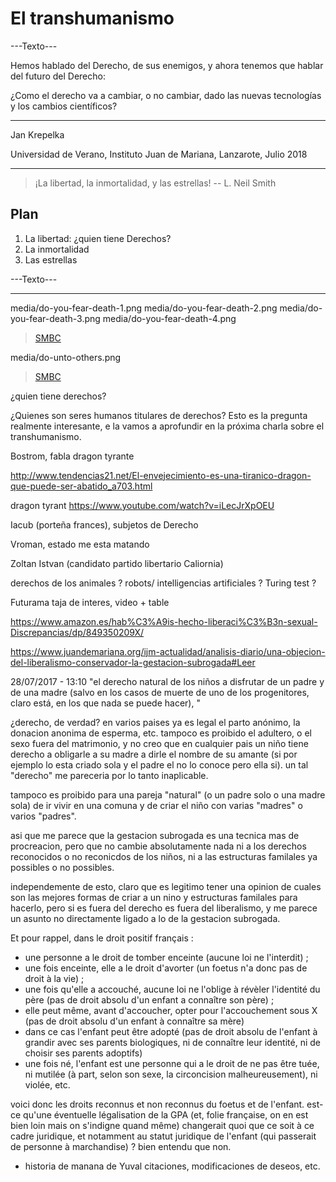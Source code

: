 El transhumanismo
===

---Texto---

Hemos hablado del Derecho, de sus enemigos, y ahora tenemos que hablar del futuro del Derecho:

¿Como el derecho va a cambiar, o no cambiar, dado las nuevas tecnologías y los cambios científicos?

---

Jan Krepelka

Universidad de Verano, Instituto Juan de Mariana, Lanzarote, Julio 2018

---

> ¡La libertad, la inmortalidad, y las estrellas!
> -- L. Neil Smith

## Plan

1. La libertad: ¿quien tiene Derechos?
2. La inmortalidad
3. Las estrellas

---Texto---


---


media/do-you-fear-death-1.png
media/do-you-fear-death-2.png
media/do-you-fear-death-3.png
media/do-you-fear-death-4.png



> [SMBC](https://thenib.com/do-you-fear-death-76fb193deec5)



media/do-unto-others.png


> [SMBC](http://www.smbc-comics.com/?id=3443)


¿quien tiene derechos?

¿Quienes son seres humanos titulares de derechos? Esto es la pregunta realmente interesante, e la vamos a aprofundir en la próxima charla sobre el transhumanismo.


Bostrom, fabla dragon tyrante


http://www.tendencias21.net/El-envejecimiento-es-una-tiranico-dragon-que-puede-ser-abatido_a703.html

dragon tyrant
https://www.youtube.com/watch?v=iLecJrXpOEU

Iacub (porteña frances), subjetos de Derecho

Vroman, estado me esta matando

Zoltan Istvan (candidato partido libertario Caliornia)


derechos de los animales ? robots/ intelligencias artificiales ? Turing test ?

Futurama taja de interes, video + table



https://www.amazon.es/hab%C3%A9is-hecho-liberaci%C3%B3n-sexual-Discrepancias/dp/849350209X/


https://www.juandemariana.org/ijm-actualidad/analisis-diario/una-objecion-del-liberalismo-conservador-la-gestacion-subrogada#Leer


28/07/2017 - 13:10
"el derecho natural de los niños a disfrutar de un padre y de una madre (salvo en los casos de muerte de uno de los progenitores, claro está, en los que nada se puede hacer), "

¿derecho, de verdad? en varios paises ya es legal el parto anónimo, la donacion anonima de esperma, etc. tampoco es proibido el adultero, o el sexo fuera del matrimonio, y no creo que en cualquier pais un niño tiene derecho a obligarle a su madre a dirle el nombre de su amante (si por ejemplo lo esta criado sola y el padre el no lo conoce pero ella si). un tal "derecho" me pareceria por lo tanto inaplicable.

tampoco es proibido para una pareja "natural" (o un padre solo o una madre sola) de ir vivir en una comuna y de criar el niño con varias "madres" o varios "padres".

asi que me parece que la gestacion subrogada es una tecnica mas de procreacion, pero que no cambie absolutamente nada ni a los derechos reconocidos o no reconicdos de los niños, ni a las estructuras familales ya possibles o no possibles.

independemente de esto, claro que es legitimo tener una opinion de cuales son las mejores formas de criar a un nino y estructuras familales para hacerlo, pero si es fuera del derecho es fuera del liberalismo, y me parece un asunto no directamente ligado a lo de la gestacion subrogada.



Et pour rappel, dans le droit positif français :

- une personne a le droit de tomber enceinte (aucune loi ne l'interdit) ;
- une fois enceinte, elle a le droit d'avorter (un foetus n'a donc pas de droit à la vie) ;
- une fois qu'elle a accouché, aucune loi ne l'oblige à révèler l'identité du père (pas de droit absolu d'un enfant a connaître son père) ;
- elle peut même, avant d'accoucher, opter pour l'accouchement sous X (pas de droit absolu d'un enfant à connaître sa mère)
- dans ce cas l'enfant peut être adopté (pas de droit absolu de l'enfant à grandir avec ses parents biologiques, ni de connaître leur identité, ni de choisir ses parents adoptifs)
- une fois né, l'enfant est une personne qui a le droit de ne pas être tuée, ni mutilée (à part, selon son sexe, la circoncision malheureusement), ni violée, etc.

voici donc les droits reconnus et non reconnus du foetus et de l'enfant. est-ce qu'une éventuelle légalisation de la GPA (et, folie française, on en est bien loin mais on s'indigne quand même) changerait quoi que ce soit à ce cadre juridique, et notamment au statut juridique de l'enfant (qui passerait de personne à marchandise) ? bien entendu que non.


+ historia de manana de Yuval citaciones, modificaciones de deseos, etc.